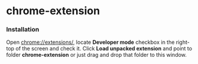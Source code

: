 # chrome-extension

<h3>Installation</h3>

Open <a href="chrome://extensions/">chrome://extensions/</a>, locate <b>Developer mode</b> checkbox in the right-top of the screen and check it.
Click <b>Load unpacked extension</b> and point to folder <b>chrome-extension</b> or just drag and drop that folder to this window.